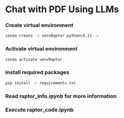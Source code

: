 # Chat with PDF Using LLMs

### Create virtual environment
```bash
conda create -n venvRaptor python=3.11 -y
```

### Activate virtual environment
```bash
conda activate venvRaptor
```

### Install required packages
```bash
pip install -r requirements.txt
```

### Read raptor_info.ipynb for more information

### Execute raptor_code.ipynb

